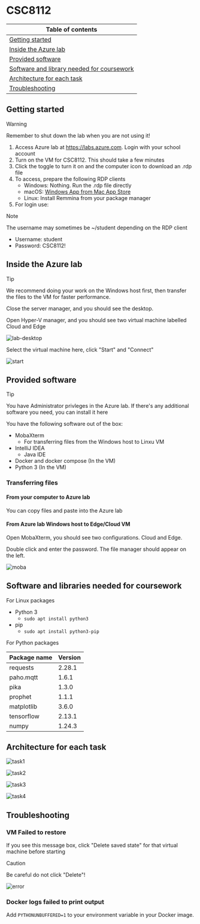 # CSC8112

| Table of contents |
| --- |
| [Getting started](#getting-started) |
| [Inside the Azure lab](#inside-the-azure-lab) |
| [Provided software](#provided-software) |
| [Software and library needed for coursework](#software-and-libraries-needed-for-coursework) |
| [Architecture for each task](#architecture-for-each-task) |
| [Troubleshooting](#troubleshooting) |

## Getting started

> [!WARNING]
> Remember to shut down the lab when you are not using it!

1. Access Azure lab at <https://labs.azure.com>. Login with your school account
2. Turn on the VM for CSC8112. This should take a few minutes
3. Click the toggle to turn it on and the computer icon to download an .rdp file
4. To access, prepare the following RDP clients
   * Windows: Nothing. Run the .rdp file directly
   * macOS: [Windows App from Mac App Store](https://apps.apple.com/gb/app/windows-app/id1295203466?mt=12)
   * Linux: Install Remmina from your package manager
5. For login use:
> [!NOTE]
> The username may sometimes be ~/student depending on the RDP client
   * Username: student
   * Password: CSC8112!

## Inside the Azure lab

> [!TIP]
> We recommend doing your work on the Windows host first, then transfer the files to the VM for faster performance.

Close the server manager, and you should see the desktop.

Open Hyper-V manager, and you should see two virtual machine labelled Cloud and Edge

![lab-desktop](img/SCR-20251009-olcr.png)

Select the virtual machine here, click "Start" and "Connect"

![start](img/vm-control.jpeg)

## Provided software

> [!TIP]
> You have Administrator privleges in the Azure lab. If there's any additional software you need, you can install it here

You have the following software out of the box:

* MobaXterm
  * For transferring files from the Windows host to Linxu VM
* IntelliJ IDEA
  * Java IDE
* Docker and docker compose (In the VM)
* Python 3 (In the VM)

### Transferring files

#### From your computer to Azure lab

You can copy files and paste into the Azure lab

#### From Azure lab Windows host to Edge/Cloud VM

Open MobaXterm, you should see two configurations. Cloud and Edge.

Double click and enter the password. The file manager should appear on the left.

![moba](img/moba.png)

## Software and libraries needed for coursework

For Linux packages

* Python 3
  * `sudo apt install python3`
* pip
  * `sudo apt install python3-pip`

For Python packages

| Package name | Version |
| --- | --- |
| requests | 2.28.1 |
| paho.mqtt | 1.6.1 | 
| pika | 1.3.0 |
| prophet | 1.1.1 |
| matplotlib | 3.6.0 |
| tensorflow | 2.13.1 |
| numpy | 1.24.3 |

## Architecture for each task

![task1](img/task1.png)

![task2](img/task2.png)

![task3](img/task3.png)

![task4](img/task4.png)

## Troubleshooting

### VM Failed to restore

If you see this message box, click "Delete saved state" for that virtual machine before starting

> [!CAUTION]
> Be careful do not click "Delete"!

![error](img/fail-restore.png)

### Docker logs failed to print output

Add `PYTHONUNBUFFERED=1` to your environment variable in your Docker image.
